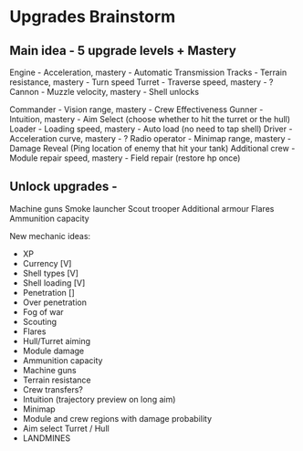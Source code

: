 # Upgrades Brainstorm

## Main idea - 5 upgrade levels + Mastery
Engine - Acceleration, mastery - Automatic Transmission
Tracks - Terrain resistance, mastery - Turn speed
Turret - Traverse speed, mastery - ?
Cannon - Muzzle velocity, mastery - Shell unlocks

Commander - Vision range, mastery - Crew Effectiveness
Gunner - Intuition, mastery - Aim Select (choose whether to hit the turret or the hull)
Loader - Loading speed, mastery - Auto load (no need to tap shell)
Driver - Acceleration curve, mastery - ?
Radio operator - Minimap range, mastery - Damage Reveal (Ping location of enemy that hit your tank)
Additional crew - Module repair speed, mastery - Field repair (restore hp once)

## Unlock upgrades -
Machine guns
Smoke launcher
Scout trooper
Additional armour
Flares
Ammunition capacity

New mechanic ideas:
- XP
- Currency [V]
- Shell types [V]
- Shell loading [V]
- Penetration []
- Over penetration
- Fog of war
- Scouting
- Flares
- Hull/Turret aiming
- Module damage
- Ammunition capacity
- Machine guns
- Terrain resistance
- Crew transfers?
- Intuition (trajectory preview on long aim)
- Minimap
- Module and crew regions with damage probability
- Aim select Turret / Hull
- LANDMINES